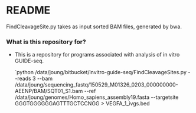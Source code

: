 # README #

FindCleavageSite.py takes as input sorted BAM files, generated by bwa.

### What is this repository for? ###

* This is a repository for programs associated with analysis of in vitro GUIDE-seq.

    `python /data/joung/bitbucket/invitro-guide-seq/FindCleavageSites.py --reads 3 --bam /data/joung/sequencing_fastq/150529_M01326_0203_000000000-AEENP/BAM/SQT01_S1.bam --ref /data/joung/genomes/Homo_sapiens_assembly19.fasta --targetsite GGGTGGGGGGAGTTTGCTCCNGG > VEGFA_1_ivgs.bed